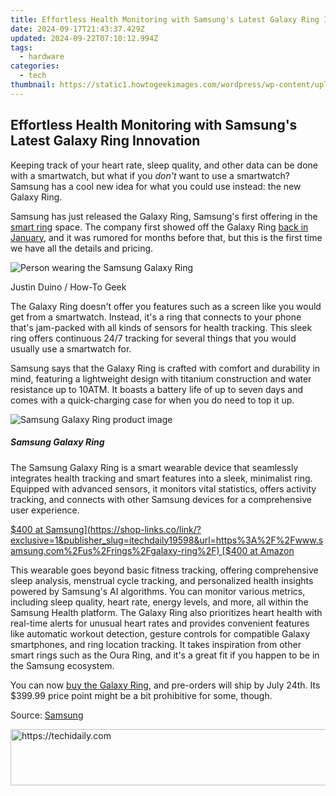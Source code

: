 ```yaml
---
title: Effortless Health Monitoring with Samsung's Latest Galaxy Ring Innovation
date: 2024-09-17T21:43:37.429Z
updated: 2024-09-22T07:10:12.994Z
tags:
  - hardware
categories:
  - tech
thumbnail: https://static1.howtogeekimages.com/wordpress/wp-content/uploads/wm/2024/07/person-holding-the-samsung-galaxy-ring-showing-its-sensors.jpg
---
```


## Effortless Health Monitoring with Samsung's Latest Galaxy Ring Innovation

Keeping track of your heart rate, sleep quality, and other data can be done with a smartwatch, but what if you _don't_ want to use a smartwatch? Samsung has a cool new idea for what you could use instead: the new Galaxy Ring.

 Samsung has just released the Galaxy Ring, Samsung's first offering in the [smart ring](https://tech-recovery.techidaily.com/step-by-step-fix-for-coredll-absent-mistake-on-your-computer/) space. The company first showed off the Galaxy Ring [back in January,](https://youtube-web.techidaily.com/ed-youtube-marketing-key-methods-for-attracting-viewers/) and it was rumored for months before that, but this is the first time we have all the details and pricing.

![Person wearing the Samsung Galaxy Ring](https://static1.howtogeekimages.com/wordpress/wp-content/uploads/wm/2024/07/person-wearing-the-samsung-galaxy-ring.jpg) 

Justin Duino / How-To Geek

 The Galaxy Ring doesn't offer you features such as a screen like you would get from a smartwatch. Instead, it's a ring that connects to your phone that's jam-packed with all kinds of sensors for health tracking. This sleek ring offers continuous 24/7 tracking for several things that you would usually use a smartwatch for.

 Samsung says that the Galaxy Ring is crafted with comfort and durability in mind, featuring a lightweight design with titanium construction and water resistance up to 10ATM. It boasts a battery life of up to seven days and comes with a quick-charging case for when you do need to top it up.

![Samsung Galaxy Ring product image](https://static1.howtogeekimages.com/wordpress/wp-content/uploads/2024/07/001-galaxy-ring-titaniumblack-front.jpg) 

#####  Samsung Galaxy Ring

The Samsung Galaxy Ring is a smart wearable device that seamlessly integrates health tracking and smart features into a sleek, minimalist ring. Equipped with advanced sensors, it monitors vital statistics, offers activity tracking, and connects with other Samsung devices for a comprehensive user experience.

[$400 at Samsung](https://shop-links.co/link/?exclusive=1&publisher_slug=itechdaily19598&url=https%3A%2F%2Fwww.samsung.com%2Fus%2Frings%2Fgalaxy-ring%2F) [$400 at Amazon](https://amazon.com/dp/B0D3JDPB11?tag=hotoge-20&ascsubtag=UUhtgUeUpU2004076&asc%5Frefurl=https%3A%2F%2Fwww.howtogeek.com%2Fsamsung-galaxy-ring-release%2F&asc%5Fcampaign=Short-Term) 

 This wearable goes beyond basic fitness tracking, offering comprehensive sleep analysis, menstrual cycle tracking, and personalized health insights powered by Samsung's AI algorithms. You can monitor various metrics, including sleep quality, heart rate, energy levels, and more, all within the Samsung Health platform. The Galaxy Ring also prioritizes heart health with real-time alerts for unusual heart rates and provides convenient features like automatic workout detection, gesture controls for compatible Galaxy smartphones, and ring location tracking. It takes inspiration from other smart rings such as the Oura Ring, and it's a great fit if you happen to be in the Samsung ecosystem.

 You can now [buy the Galaxy Ring](https://shop-links.co/link/?exclusive=1&publisher_slug=itechdaily19598&url=https%3A%2F%2Fwww.samsung.com%2Fus%2Frings%2Fgalaxy-ring%2F), and pre-orders will ship by July 24th. Its $399.99 price point might be a bit prohibitive for some, though.

 Source: [Samsung](https://shop-links.co/link/?exclusive=1&publisher_slug=itechdaily19598&url=https%3A%2F%2Fnews.samsung.com%2Fglobal%2Fsamsungs-expanded-wearables-portfolio-unlocks-intelligent-health-experiences-for-all)

<ins class="adsbygoogle"
     style="display:block"
     data-ad-format="autorelaxed"
     data-ad-client="ca-pub-7571918770474297"
     data-ad-slot="1223367746"></ins>

<ins class="adsbygoogle"
     style="display:block"
     data-ad-client="ca-pub-7571918770474297"
     data-ad-slot="8358498916"
     data-ad-format="auto"
     data-full-width-responsive="true"></ins>



<!-- affiliate ads begin -->
<a href="https://ephamedtechinc.pxf.io/c/5597632/2130532/26400" target="_top" id="2130532">
  <img src="//a.impactradius-go.com/display-ad/26400-2130532" border="0" alt="https://techidaily.com" width="728" height="90"/>
</a>
<img height="0" width="0" src="https://ephamedtechinc.pxf.io/i/5597632/2130532/26400" style="position:absolute;visibility:hidden;" border="0" />
<!-- affiliate ads end -->


